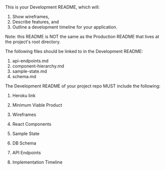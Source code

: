 This is your Development README, which will:

1. Show wireframes,
2. Describe features, and
3. Outline a development timeline for your application.

Note: this README is NOT the same as the Production README that lives at the project's root directory.


The following files should be linked to in the Development README:

1. api-endpoints.md
2. component-hierarchy.md
3. sample-state.md
4. schema.md

The Development README of your project repo MUST include the following:

1. Heroku link

2. Minimum Viable Product

3. Wireframes

4. React Components

5. Sample State

6. DB Schema

7. API Endpoints

8. Implementation Timeline 
